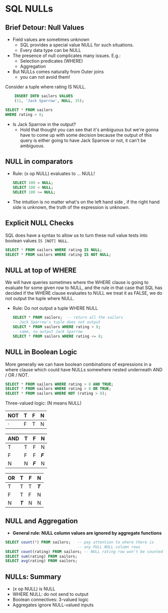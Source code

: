 
# SQL NULLs

## Brief Detour: Null Values

- Field values are sometimes unknown
    - SQL provides a special value NULL for such situations.
    - Every data type can be NULL
- The presence of null complicates many issues. E.g.:
    - Selection predicates (WHERE)
    - Aggregation
- But NULLs comes naturally from Outer joins
    - you can not avoid them!


Consider a tuple where rating IS NULL.

```sql
    INSERT INTO sailors VALUES
    (11, 'Jack Sparrow', NULL, 35);

SELECT * FROM sailors
WHERE rating > 8;
```

- Is Jack Sparrow in the output?
    - Hold that thought you can see that it's ambiguous but we're gonna have to come up with some decision because the output of this query is either going to have Jack Sparrow or not, it can't be ambiguous.


## NULL in comparators

- Rule: (x op NULL) evaluates to … NULL!
    ```sql
    SELECT 100 = NULL;
    SELECT 100 < NULL;
    SELECT 100 >= NULL;
    ```
- The intuition is no matter what's on the left hand side , if the right hand side is unknown, the truth of the expression is unknown.

## Explicit NULL Checks

SQL does have a syntax to allow us to turn these null value tests into boolean values `IS [NOT] NULL`.

```sql
SELECT * FROM sailors WHERE rating IS NULL;
SELECT * FROM sailors WHERE rating IS NOT NULL;
```

## NULL at top of WHERE

We will have queries sometimes where the WHERE clause is going to evaluate for some given row to NULL, and the rule in that case that SQL has decided if the WHERE clause evaluates to NULL we treat it as FALSE, we do not output the tuple where NULL.

- Rule: Do not output a tuple WHERE NULL
    ```sql
    SELECT * FROM sailors;  -- return all the sailors
    -- Jack Sparrow's tuple does not output
    SELECT * FROM sailors WHERE rating > 8; 
    -- same, no output Jack Sparrow
    SELECT * FROM sailors WHERE rating <= 8;
    ```

## NULL in Boolean Logic

More generally we can have boolean combinations of expressions in a where clause which could have NULLs somewhere nested underneath AND / OR / NOT.

```sql
SELECT * FROM sailors WHERE rating > 8 AND TRUE;
SELECT * FROM sailors WHERE rating > 8 OR TRUE;
SELECT * FROM sailors WHERE NOT (rating > 8);
```

Three-valued logic: (N means NULL)

NOT | T | F | N
--- | --- | --- | ---
  ·  | F | T  | N

AND | T | F | N
--- | --- | --- | ---
T | T | F | N
F | F | F | ***F***
N | N | ***F*** | N


OR | T | F | N
--- | --- | --- | ---
T | T | T | ***T*** 
F | T | F | N
N | ***T*** | N | N

## NULL and Aggregation

- **General rule: NULL **column values** are ignored by aggregate functions**

```sql
SELECT count(*) FROM sailors;   -- pay attention to where there is 
                                -- any FULL NULL column rows
SELECT count(rating) FROM sailors; -- NULL rating row won't be counted
SELECT sum(rating) FROM sailors;
SELECT avg(rating) FROM sailors;
```

## NULLs: Summary


- (x op NULL) is NULL
- WHERE NULL: do not send to output
- Boolean connectives: 3-valued logic
- Aggregates ignore NULL-valued inputs







